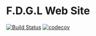 F.D.G.L Web Site
================
[![Build Status](https://travis-ci.com/morbidrsa/fdgl-homepage.svg?branch=main)](https://travis-ci.com/morbidrsa/fdgl-homepage)
[![codecov](https://codecov.io/gh/morbidrsa/fdgl-homepage/branch/main/graph/badge.svg?token=C9LXJG7T4Y)](https://codecov.io/gh/morbidrsa/fdgl-homepage)
